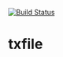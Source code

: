 [![Build Status](https://beats-ci.elastic.co/job/Library/job/go-txfile-mbp/job/main/badge/icon)](https://beats-ci.elastic.co/job/Library/job/go-txfile-mbp/job/main/)

# txfile
